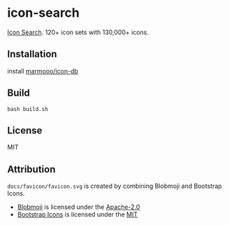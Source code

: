 # icon-search

[Icon Search](https://marmooo.github.io/icon-search). 120+ icon sets with
130,000+ icons.

## Installation

install [marmooo/icon-db](https:github.com/marmooo/icon-db)

## Build

```
bash build.sh
```

## License

MIT

## Attribution

`docs/favicon/favicon.svg` is created by combining Blobmoji and Bootstrap Icons.

- [Blobmoji](https://github.com/C1710/blobmoji) is licensed under the
  [Apache-2.0](https://github.com/C1710/blobmoji/blob/main/LICENSE)
- [Bootstrap Icons](https://github.com/twbs/icons) is licensed under the
  [MIT](https://github.com/twbs/icons/blob/main/LICENSE.md)

